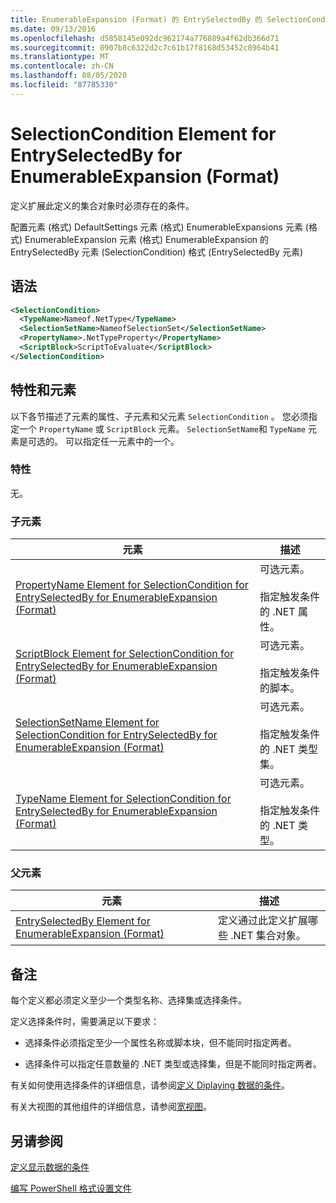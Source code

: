 ```yaml
---
title: EnumerableExpansion (Format) 的 EntrySelectedBy 的 SelectionCondition 元素 |Microsoft Docs
ms.date: 09/13/2016
ms.openlocfilehash: d5858145e092dc962174a776889a4f62db366d71
ms.sourcegitcommit: 0907b8c6322d2c7c61b17f8168d53452c8964b41
ms.translationtype: MT
ms.contentlocale: zh-CN
ms.lasthandoff: 08/05/2020
ms.locfileid: "87785330"
---
```

# <a name="selectioncondition-element-for-entryselectedby-for-enumerableexpansion-format"></a>SelectionCondition Element for EntrySelectedBy for EnumerableExpansion (Format)

定义扩展此定义的集合对象时必须存在的条件。

配置元素 (格式) DefaultSettings 元素 (格式) EnumerableExpansions 元素 (格式) EnumerableExpansion 元素 (格式) EnumerableExpansion 的 EntrySelectedBy 元素 (SelectionCondition) 格式 (EntrySelectedBy 元素) 

## <a name="syntax"></a>语法

```xml
<SelectionCondition>
  <TypeName>Nameof.NetType</TypeName>
  <SelectionSetName>NameofSelectionSet</SelectionSetName>
  <PropertyName>.NetTypeProperty</PropertyName>
  <ScriptBlock>ScriptToEvaluate</ScriptBlock>
</SelectionCondition>
```

## <a name="attributes-and-elements"></a>特性和元素

以下各节描述了元素的属性、子元素和父元素 `SelectionCondition` 。 您必须指定一个 `PropertyName` 或 `ScriptBlock` 元素。 `SelectionSetName`和 `TypeName` 元素是可选的。 可以指定任一元素中的一个。

### <a name="attributes"></a>特性

无。

### <a name="child-elements"></a>子元素

|元素|描述|
|-------------|-----------------|
|[PropertyName Element for SelectionCondition for EntrySelectedBy for EnumerableExpansion (Format)](./propertyname-element-for-selectioncondition-for-entryselectedby-for-enumerableexpansion-format.md)|可选元素。<br /><br /> 指定触发条件的 .NET 属性。|
|[ScriptBlock Element for SelectionCondition for EntrySelectedBy for EnumerableExpansion (Format)](./scriptblock-element-for-selectioncondition-for-entryselectedby-for-enumerableexpansion-format.md)|可选元素。<br /><br /> 指定触发条件的脚本。|
|[SelectionSetName Element for SelectionCondition for EntrySelectedBy for EnumerableExpansion (Format)](./selectionsetname-element-for-selectioncondition-for-entryselectedby-for-enumerableexpansion-format.md)|可选元素。<br /><br /> 指定触发条件的 .NET 类型集。|
|[TypeName Element for SelectionCondition for EntrySelectedBy for EnumerableExpansion (Format)](./typename-element-for-selectioncondition-for-entryselectedby-for-enumerableexpansion-format.md)|可选元素。<br /><br /> 指定触发条件的 .NET 类型。|

### <a name="parent-elements"></a>父元素

|元素|描述|
|-------------|-----------------|
|[EntrySelectedBy Element for EnumerableExpansion (Format)](./entryselectedby-element-for-enumerableexpansion-format.md)|定义通过此定义扩展哪些 .NET 集合对象。|

## <a name="remarks"></a>备注

每个定义都必须定义至少一个类型名称、选择集或选择条件。

定义选择条件时，需要满足以下要求：

- 选择条件必须指定至少一个属性名称或脚本块，但不能同时指定两者。

- 选择条件可以指定任意数量的 .NET 类型或选择集，但是不能同时指定两者。

有关如何使用选择条件的详细信息，请参阅[定义 Diplaying 数据的条件](./defining-conditions-for-displaying-data.md)。

有关大视图的其他组件的详细信息，请参阅[宽视图](./creating-a-wide-view.md)。

## <a name="see-also"></a>另请参阅

[定义显示数据的条件](./defining-conditions-for-displaying-data.md)

[编写 PowerShell 格式设置文件](./writing-a-powershell-formatting-file.md)
